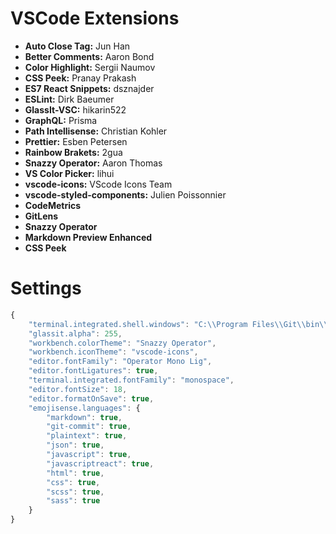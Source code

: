 # VSCode Extensions

- **Auto Close Tag:** Jun Han
- **Better Comments:** Aaron Bond
- **Color Highlight:** Sergii Naumov
- **CSS Peek:** Pranay Prakash
- **ES7 React Snippets:** dsznajder
- **ESLint:** Dirk Baeumer
- **GlassIt-VSC:** hikarin522
- **GraphQL:** Prisma
- **Path Intellisense:** Christian Kohler
- **Prettier:** Esben Petersen
- **Rainbow Brakets:** 2gua
- **Snazzy Operator:** Aaron Thomas
- **VS Color Picker:** lihui
- **vscode-icons:** VScode Icons Team
- **vscode-styled-components:** Julien Poissonnier
- **CodeMetrics**
- **GitLens**
- **Snazzy Operator**
- **Markdown Preview Enhanced**
- **CSS Peek**


# Settings
```js
{
    "terminal.integrated.shell.windows": "C:\\Program Files\\Git\\bin\\bash.exe",
    "glassit.alpha": 255,
    "workbench.colorTheme": "Snazzy Operator",
    "workbench.iconTheme": "vscode-icons",
    "editor.fontFamily": "Operator Mono Lig",
    "editor.fontLigatures": true,
    "terminal.integrated.fontFamily": "monospace",
    "editor.fontSize": 18,
    "editor.formatOnSave": true,
    "emojisense.languages": {
        "markdown": true,
        "git-commit": true,
        "plaintext": true,
        "json": true,
        "javascript": true,
        "javascriptreact": true,
        "html": true,
        "css": true,
        "scss": true,
        "sass": true
    }
}
```

